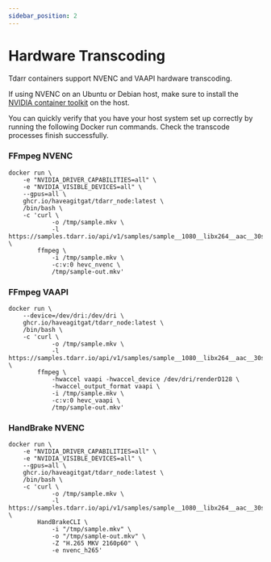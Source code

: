 ```yaml
---
sidebar_position: 2
---
```


# Hardware Transcoding

Tdarr containers support NVENC and VAAPI hardware transcoding.

If using NVENC on an Ubuntu or Debian host, make sure to install the [NVIDIA container toolkit](https://docs.nvidia.com/datacenter/cloud-native/container-toolkit/install-guide.html) on the host.

You can quickly verify that you have your host system set up correctly by running the following Docker run commands. Check the transcode processes finish successfully.

### FFmpeg NVENC
```
docker run \
    -e "NVIDIA_DRIVER_CAPABILITIES=all" \
    -e "NVIDIA_VISIBLE_DEVICES=all" \
    --gpus=all \
    ghcr.io/haveagitgat/tdarr_node:latest \
    /bin/bash \
    -c 'curl \
            -o /tmp/sample.mkv \
            -l https://samples.tdarr.io/api/v1/samples/sample__1080__libx264__aac__30s__video.mkv; \
        ffmpeg \
            -i /tmp/sample.mkv \
            -c:v:0 hevc_nvenc \
            /tmp/sample-out.mkv'
```

### FFmpeg VAAPI
```
docker run \
    --device=/dev/dri:/dev/dri \
    ghcr.io/haveagitgat/tdarr_node:latest \
    /bin/bash \
    -c 'curl \
            -o /tmp/sample.mkv \
            -l https://samples.tdarr.io/api/v1/samples/sample__1080__libx264__aac__30s__video.mkv; \
        ffmpeg \
            -hwaccel vaapi -hwaccel_device /dev/dri/renderD128 \
            -hwaccel_output_format vaapi \
            -i /tmp/sample.mkv \
            -c:v:0 hevc_vaapi \
            /tmp/sample-out.mkv'
```

### HandBrake NVENC
```
docker run \
    -e "NVIDIA_DRIVER_CAPABILITIES=all" \
    -e "NVIDIA_VISIBLE_DEVICES=all" \
    --gpus=all \
    ghcr.io/haveagitgat/tdarr_node:latest \
    /bin/bash \
    -c 'curl \
            -o /tmp/sample.mkv \
            -l https://samples.tdarr.io/api/v1/samples/sample__1080__libx264__aac__30s__video.mkv; \
        HandBrakeCLI \
            -i "/tmp/sample.mkv" \
            -o "/tmp/sample-out.mkv" \
            -Z "H.265 MKV 2160p60" \
            -e nvenc_h265'
```